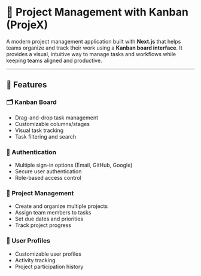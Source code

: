 # 📌 Project Management with Kanban (ProjeX)

A modern project management application built with **Next.js** that helps teams organize and track their work using a **Kanban board interface**. It provides a visual, intuitive way to manage tasks and workflows while keeping teams aligned and productive.

---

## 🎯 Features

### 🗂️ Kanban Board
- Drag-and-drop task management  
- Customizable columns/stages  
- Visual task tracking  
- Task filtering and search  

### 🔐 Authentication
- Multiple sign-in options (Email, GitHub, Google)  
- Secure user authentication  
- Role-based access control  

### 📁 Project Management
- Create and organize multiple projects  
- Assign team members to tasks  
- Set due dates and priorities  
- Track project progress  

### 👤 User Profiles
- Customizable user profiles  
- Activity tracking  
- Project participation history  
